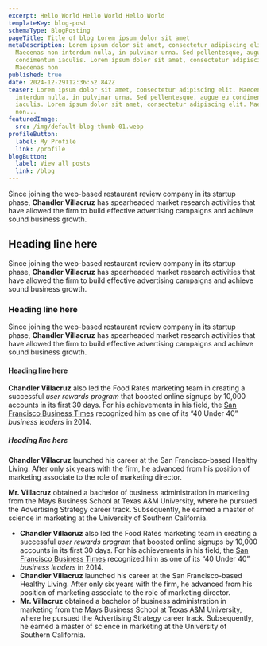 ```yaml
---
excerpt: Hello World Hello World Hello World
templateKey: blog-post
schemaType: BlogPosting
pageTitle: Title of blog Lorem ipsum dolor sit amet
metaDescription: Lorem ipsum dolor sit amet, consectetur adipiscing elit.
  Maecenas non interdum nulla, in pulvinar urna. Sed pellentesque, augue eu
  condimentum iaculis. Lorem ipsum dolor sit amet, consectetur adipiscing elit.
  Maecenas non
published: true
date: 2024-12-29T12:36:52.842Z
teaser: Lorem ipsum dolor sit amet, consectetur adipiscing elit. Maecenas non
  interdum nulla, in pulvinar urna. Sed pellentesque, augue eu condimentum
  iaculis. Lorem ipsum dolor sit amet, consectetur adipiscing elit. Maecenas
  non...
featuredImage:
  src: /img/default-blog-thumb-01.webp
profileButton:
  label: My Profile
  link: /profile
blogButton:
  label: View all posts
  link: /blog
---
```

Since joining the web-based restaurant review company in its startup phase, **Chandler Villacruz** has spearheaded market research activities that have allowed the firm to build effective advertising campaigns and achieve sound business growth.

## Heading line here

Since joining the web-based restaurant review company in its startup phase, **Chandler Villacruz** has spearheaded market research activities that have allowed the firm to build effective advertising campaigns and achieve sound business growth.

### Heading line here

Since joining the web-based restaurant review company in its startup phase, **Chandler Villacruz** has spearheaded market research activities that have allowed the firm to build effective advertising campaigns and achieve sound business growth.

#### Heading line here

**Chandler Villacruz** also led the Food Rates marketing team in creating a successful *user rewards program* that boosted online signups by 10,000 accounts in its first 30 days. For his achievements in his field, the [San Francisco Business Times](file:///home/surajit/Downloads/executives%20(2)/executives/blog-detail.html#) recognized him as one of its “40 Under 40” *business leaders* in 2014.

##### Heading line here

**Chandler Villacruz** launched his career at the San Francisco-based Healthy Living. After only six years with the firm, he advanced from his position of marketing associate to the role of marketing director.

**Mr. Villacruz** obtained a bachelor of business administration in marketing from the Mays Business School at Texas A&M University, where he pursued the Advertising Strategy career track. Subsequently, he earned a master of science in marketing at the University of Southern California.

* **Chandler Villacruz** also led the Food Rates marketing team in creating a successful *user rewards program* that boosted online signups by 10,000 accounts in its first 30 days. For his achievements in his field, the [San Francisco Business Times](file:///home/surajit/Downloads/executives%20(2)/executives/blog-detail.html#) recognized him as one of its “40 Under 40” *business leaders* in 2014.
* **Chandler Villacruz** launched his career at the San Francisco-based Healthy Living. After only six years with the firm, he advanced from his position of marketing associate to the role of marketing director.
* **Mr. Villacruz** obtained a bachelor of business administration in marketing from the Mays Business School at Texas A&M University, where he pursued the Advertising Strategy career track. Subsequently, he earned a master of science in marketing at the University of Southern California.